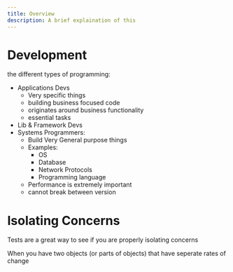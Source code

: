 ```yaml
---
title: Overview
description: A brief explaination of this
---
```


# Development

the different types of programming:
+ Applications Devs
    + Very specific things
    + building business focused code
    + originates around business functionality
    + essential tasks 
+ Lib & Framework Devs
+ Systems Programmers:
    + Build Very General purpose things
    + Examples:
        + OS
        + Database
        + Network Protocols
        + Programming language
    + Performance is extremely important
    + cannot break between version

# Isolating Concerns

Tests are a great way to see if you are properly isolating concerns

When you have two objects (or parts of objects) that have seperate rates of change 